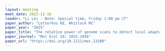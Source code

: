 ```yaml
---
layout: meeting
meet_date: 2022-12-16
leader: "Li Lei - Note: Special time, Friday 1:00 pm CT"
paper_author: "Lotterhos KE, Whitlock MC"
paper_year: "2015"
paper_title: "The relative power of genome scans to detect local adaptation depends on sampling design and statistical method"
paper_journal: "Mol Ecol 24: 1031-1046"
paper_url: "https://doi.org/10.1111/mec.13100"
---
```

